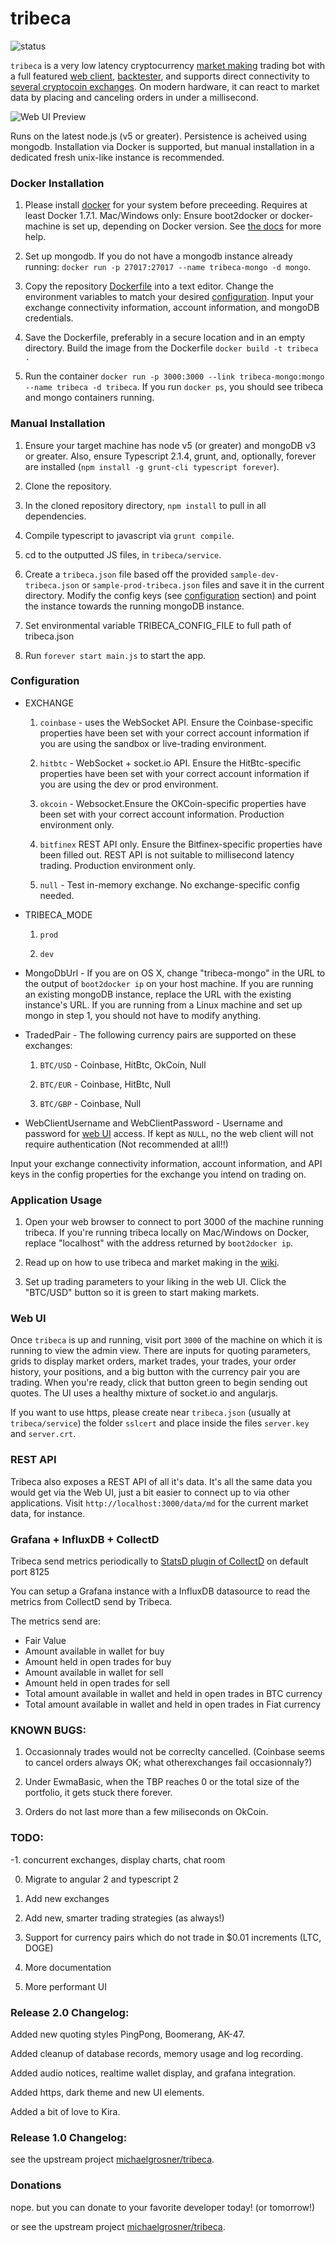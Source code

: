 # tribeca

![status](https://david-dm.org/ctubio/tribeca.svg)

`tribeca` is a very low latency cryptocurrency [market making](https://github.com/ctubio/tribeca/blob/master/HOWTO.md#what-is-market-making) trading bot with a full featured [web client](https://github.com/ctubio/tribeca#web-ui), [backtester](https://github.com/ctubio/tribeca/blob/master/HOWTO.md#how-can-i-test-new-trading-strategies), and supports direct connectivity to [several cryptocoin exchanges](https://github.com/ctubio/tribeca#configuration). On modern hardware, it can react to market data by placing and canceling orders in under a millisecond.

![Web UI Preview](https://raw.githubusercontent.com/ctubio/tribeca/master/docs/web_ui_preview.png)

Runs on the latest node.js (v5 or greater). Persistence is acheived using mongodb. Installation via Docker is supported, but manual installation in a dedicated fresh unix-like instance is recommended.

### Docker Installation

1. Please install [docker](https://www.docker.com/) for your system before preceeding. Requires at least Docker 1.7.1. Mac/Windows only: Ensure boot2docker or docker-machine is set up, depending on Docker version. See [the docs](https://docs.docker.com/installation/mac/) for more help.

2. Set up mongodb. If you do not have a mongodb instance already running: `docker run -p 27017:27017 --name tribeca-mongo -d mongo`.

3. Copy the repository [Dockerfile](https://raw.githubusercontent.com/ctubio/tribeca/master/Dockerfile) into a text editor. Change the environment variables to match your desired [configuration](https://github.com/ctubio/tribeca#configuration). Input your exchange connectivity information, account information, and mongoDB credentials.

4. Save the Dockerfile, preferably in a secure location and in an empty directory. Build the image from the Dockerfile `docker build -t tribeca .`

5. Run the container `docker run -p 3000:3000 --link tribeca-mongo:mongo --name tribeca -d tribeca`. If you run `docker ps`, you should see tribeca and mongo containers running.

### Manual Installation

1. Ensure your target machine has node v5 (or greater) and mongoDB v3 or greater. Also, ensure Typescript 2.1.4, grunt, and, optionally, forever are installed (`npm install -g grunt-cli typescript forever`).

2. Clone the repository.

3. In the cloned repository directory, `npm install` to pull in all dependencies.

4. Compile typescript to javascript via `grunt compile`.

5. cd to the outputted JS files, in `tribeca/service`.

6. Create a `tribeca.json` file based off the provided `sample-dev-tribeca.json` or `sample-prod-tribeca.json` files and save it in the current directory. Modify the config keys (see [configuration](https://github.com/ctubio/tribeca#configuration) section) and point the instance towards the running mongoDB instance.

7. Set environmental variable TRIBECA_CONFIG_FILE to full path of tribeca.json

8. Run `forever start main.js` to start the app.

### Configuration

  * EXCHANGE

    1. `coinbase` - uses the WebSocket API. Ensure the Coinbase-specific properties have been set with your correct account information if you are using the sandbox or live-trading environment.

    2. `hitbtc` - WebSocket + socket.io API. Ensure the HitBtc-specific properties have been set with your correct account information if you are using the dev or prod environment.

    3. `okcoin` - Websocket.Ensure the OKCoin-specific properties have been set with your correct account information. Production environment only.

    4. `bitfinex` REST API only. Ensure the Bitfinex-specific properties have been filled out. REST API is not suitable to millisecond latency trading. Production environment only.

    5. `null` - Test in-memory exchange. No exchange-specific config needed.

  * TRIBECA_MODE

    1. `prod`

    2. `dev`

  * MongoDbUrl - If you are on OS X, change "tribeca-mongo" in the URL to the output of `boot2docker ip` on your host machine. If you are running an existing mongoDB instance, replace the URL with the existing instance's URL. If you are running from a Linux machine and set up mongo in step 1, you should not have to modify anything.

  * TradedPair - The following currency pairs are supported on these exchanges:

    1. `BTC/USD` - Coinbase, HitBtc, OkCoin, Null

    2. `BTC/EUR` - Coinbase, HitBtc, Null

    3. `BTC/GBP` - Coinbase, Null

  * WebClientUsername and WebClientPassword - Username and password for [web UI](https://github.com/ctubio/tribeca#web-ui) access. If kept as `NULL`, no the web client will not require authentication (Not recommended at all!!)

Input your exchange connectivity information, account information, and API keys in the config properties for the exchange you intend on trading on.

### Application Usage

1. Open your web browser to connect to port 3000 of the machine running tribeca. If you're running tribeca locally on Mac/Windows on Docker, replace "localhost" with the address returned by `boot2docker ip`.

2. Read up on how to use tribeca and market making in the [wiki](https://github.com/ctubio/tribeca/blob/master/HOWTO.md).

3. Set up trading parameters to your liking in the web UI. Click the "BTC/USD" button so it is green to start making markets.

### Web UI

Once `tribeca` is up and running, visit port `3000` of the machine on which it is running to view the admin view. There are inputs for quoting parameters, grids to display market orders, market trades, your trades, your order history, your positions, and a big button with the currency pair you are trading. When you're ready, click that button green to begin sending out quotes. The UI uses a healthy mixture of socket.io and angularjs.

If you want to use https, please create near `tribeca.json` (usually at `tribeca/service`) the folder `sslcert` and place inside the files `server.key` and `server.crt`.

### REST API

Tribeca also exposes a REST API of all it's data. It's all the same data you would get via the Web UI, just a bit easier to connect up to via other applications. Visit `http://localhost:3000/data/md` for the current market data, for instance.

### Grafana + InfluxDB + CollectD

Tribeca send metrics periodically to [StatsD plugin of CollectD](https://collectd.org/wiki/index.php/Plugin:StatsD) on default port 8125

You can setup a Grafana instance with a InfluxDB datasource to read the metrics from CollectD send by Tribeca.

The metrics send are:

 * Fair Value
 * Amount available in wallet for buy
 * Amount held in open trades for buy
 * Amount available in wallet for sell
 * Amount held in open trades for sell
 * Total amount available in wallet and held in open trades in BTC currency
 * Total amount available in wallet and held in open trades in Fiat currency

### KNOWN BUGS:

1. Occasionnaly trades would not be correclty cancelled. (Coinbase seems to cancel orders always OK; what otherexchanges fail occasionnaly?)

2. Under EwmaBasic, when the TBP reaches 0 or the total size of the portfolio, it gets stuck there forever.

3. Orders do not last more than a few miliseconds on OkCoin.

### TODO:

-1. concurrent exchanges, display charts, chat room

0. Migrate to angular 2 and typescript 2

1. Add new exchanges

2. Add new, smarter trading strategies (as always!)

3. Support for currency pairs which do not trade in $0.01 increments (LTC, DOGE)

4. More documentation

5. More performant UI

### Release 2.0 Changelog:

Added new quoting styles PingPong, Boomerang, AK-47.

Added cleanup of database records, memory usage and log recording.

Added audio notices, realtime wallet display, and grafana integration.

Added https, dark theme and new UI elements.

Added a bit of love to Kira.

### Release 1.0 Changelog:

see the upstream project [michaelgrosner/tribeca](https://github.com/michaelgrosner/tribeca).

### Donations

nope. but you can donate to your favorite developer today! (or tomorrow!)

or see the upstream project [michaelgrosner/tribeca](https://github.com/michaelgrosner/tribeca).
